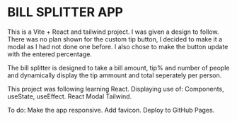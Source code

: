 # BILL SPLITTER APP

This is a Vite + React and tailwind project. I was given a design to follow.
There was no plan shown for the custom tip button, I decided to make it a modal as I had not done one before. 
I also chose to make the button update with the entered percentage.

The bill splitter is designed to take a bill amount, tip% and number of people and dynamically display the tip ammount and total seperately per person.

This project was following learning React. Displaying use of:
Components,
useState,
useEffect.
React Modal
Tailwind.

To do:
Make the app responsive.
Add favicon.
Deploy to GitHub Pages.
